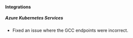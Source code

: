 
#### Integrations

##### Azure Kubernetes Services

- Fixed an issue where the GCC endpoints were incorrect.
